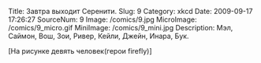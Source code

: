 Title: Завтра выходит Серенити. 
Slug: 9 
Category: xkcd 
Date: 2009-09-17 17:26:27 
SourceNum: 9 
Image: /comics/9.jpg 
MicroImage: /comics/9_micro.gif 
MiniImage: /comics/9_mini.jpg 
Description: Мэл, Саймон, Вош, Зои, Ривер, Кейли, Джейн, Инара, Бук. 

[На рисунке девять человек(герои firefly)]